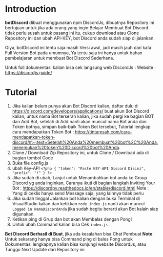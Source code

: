 # Introduction

**botDiscord** dibuat menggunakan npm DiscordJs, dibuatnya Repository ini bertujuan untuk jika ada orang yang ingin Belajar Membuat Bot Discord tidak perlu susah untuk pasang ini itu, cukup download atau Clone Repository ini dan ubah API-KEY, bot Discord anda sudah siap di jalankan.

Oiya, botDiscord ini tentu saja masih Versi awal, jadi masih jauh dari kata Full Version Bot pada umumnya, Ya tentu saja ini hanya untuk bahan pembelajaran untuk membuat Bot Discord Sederhana.

Untuk full dokumentasi kalian bisa cek langsung web DiscordJs :
Website : https://discordjs.guide/



# Tutorial 

 1. Jika kalian belum punya akun Bot Discord kalian, daftar dulu di https://discord.com/developers/applications/ buat akun Bot Discord kalian, untuk nama Bot terserah kalian, jika sudah pergi ke bagian BOT dan Add Bot, setelah di Add nanti akan muncul nama Bot anda dan Token botnya, simpan baik-baik Token Bot tersebut, Tutorial lengkap cara mendapatkan Token Bot : https://tintaresah.com/cara-mendapatkan-token-discord/#:~:text=Setelah%20Anda%20membuat%20bot%2C%20Anda,menemukan%20token%20Discord%20bot%20Anda.
 2. Clone / Download Zip Repository ini, untuk Clone / Download ada di bagian tombol Code
 3. Buka file config.js
 4. ubah Key-API 
`<?php { "token": "Paste KEY-API Discord Disini", "prefix": "!"
} ?>`
5. Jika sudah di ubah, Lanjut untuk Menambahkan bot anda ke Group Discord yg anda inginkan, Caranya ikuti di bagian langkah Inviting Your Bot  : https://discordpy.readthedocs.io/en/stable/discord.html
Note : Yang di ceklis hanya send Message saja, yang lainnya tidak perlu
6. Jika sudah tinggal Jalankan bot kalian dengan buka Terminal di VisualStudio kalian dan ketikkan `node index.js` nanti akan muncul `Logged in NamaDiscordAnda` jika sudah begitu berarti akun Bot kalain siap digunakan.
7. Ketikan ping di Grup dan bot akan Membalas dengan Pong!
8. Untuk ubah Command kalian bisa Cek `index.js`

**Bot Discord Berhasil di Buat**, jika ada kesalahan bisa Chat Pembuat
**Note**: Untuk sekarang hanya bisa Command ping di bales Pong untuk Dokumentasi lengkapnya kalian bisa kunjungi website DiscordJs, atau Tunggu Next Update dari Repository ini
